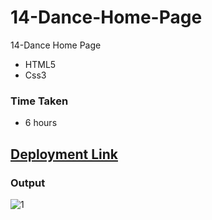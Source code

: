# 14-Dance-Home-Page
14-Dance Home Page

- HTML5
- Css3

### Time Taken
- 6 hours

## [Deployment Link](https://anusha-interior-design.netlify.app/)


### Output

![1](https://user-images.githubusercontent.com/43666166/205443932-4a09639f-f12a-47f8-8a25-310e5090b99a.PNG)
